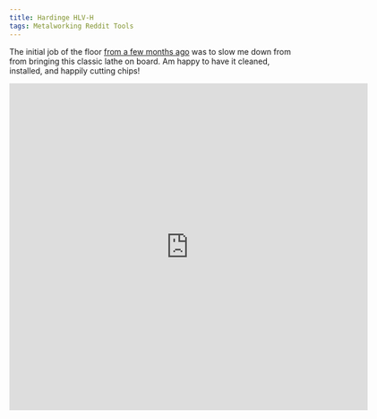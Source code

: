 ```yaml
---
title: Hardinge HLV-H
tags: Metalworking Reddit Tools
---
```


The initial job of the floor [from a few months ago](/2021/04/21/endgrain-floor.html) was to slow me down from from bringing this classic lathe on board.  Am happy to have it cleaned, installed, and happily cutting chips!
<!--more-->

<iframe id="reddit-embed" src="https://www.redditmedia.com/r/Tools/comments/o98o7n/been_a_lifetime_in_the_making_1963_hvlh_recently/?ref_source=embed&amp;ref=share&amp;embed=true" sandbox="allow-scripts allow-same-origin allow-popups" style="border: none;" height="583" width="640" scrolling="no"></iframe>